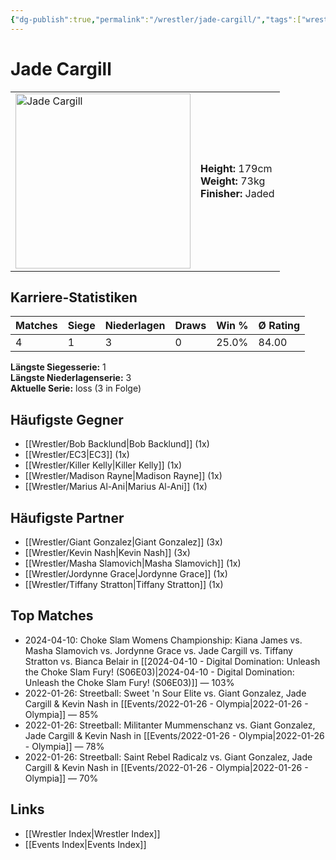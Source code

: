 ```yaml
---
{"dg-publish":true,"permalink":"/wrestler/jade-cargill/","tags":["wrestler"],"noteIcon":"","created":"2025-08-11T09:33:19.233+02:00"}
---
```



# Jade Cargill

<table>
<tr>
<td><img src="Jade Cargill.png" width="280" alt="Jade Cargill"></td>
<td>
<b>Height:</b> 179cm<br>
<b>Weight:</b> 73kg<br>
<b>Finisher:</b> Jaded<br>
</td>
</tr>
</table>

## Karriere-Statistiken

| Matches | Siege | Niederlagen | Draws | Win % | Ø Rating |
|---------|-------|-------------|-------|-------|-----------|
| 4 | 1 | 3 | 0 | 25.0% | 84.00 |

**Längste Siegesserie:** 1<br>**Längste Niederlagenserie:** 3<br>**Aktuelle Serie:** loss (3 in Folge)


## Häufigste Gegner
- [[Wrestler/Bob Backlund\|Bob Backlund]] (1x)
- [[Wrestler/EC3\|EC3]] (1x)
- [[Wrestler/Killer Kelly\|Killer Kelly]] (1x)
- [[Wrestler/Madison Rayne\|Madison Rayne]] (1x)
- [[Wrestler/Marius Al-Ani\|Marius Al-Ani]] (1x)

## Häufigste Partner
- [[Wrestler/Giant Gonzalez\|Giant Gonzalez]] (3x)
- [[Wrestler/Kevin Nash\|Kevin Nash]] (3x)
- [[Wrestler/Masha Slamovich\|Masha Slamovich]] (1x)
- [[Wrestler/Jordynne Grace\|Jordynne Grace]] (1x)
- [[Wrestler/Tiffany Stratton\|Tiffany Stratton]] (1x)

## Top Matches
- 2024-04-10: Choke Slam Womens Championship: Kiana James vs. Masha Slamovich vs. Jordynne Grace vs. Jade Cargill vs. Tiffany Stratton vs. Bianca Belair in [[2024-04-10 - Digital Domination: Unleash the Choke Slam Fury! (S06E03)\|2024-04-10 - Digital Domination: Unleash the Choke Slam Fury! (S06E03)]] — 103%
- 2022-01-26: Streetball: Sweet 'n Sour Elite vs. Giant Gonzalez, Jade Cargill & Kevin Nash in [[Events/2022-01-26 - Olympia\|2022-01-26 - Olympia]] — 85%
- 2022-01-26: Streetball: Militanter Mummenschanz vs. Giant Gonzalez, Jade Cargill & Kevin Nash in [[Events/2022-01-26 - Olympia\|2022-01-26 - Olympia]] — 78%
- 2022-01-26: Streetball: Saint Rebel Radicalz vs. Giant Gonzalez, Jade Cargill & Kevin Nash in [[Events/2022-01-26 - Olympia\|2022-01-26 - Olympia]] — 70%

## Links
- [[Wrestler Index\|Wrestler Index]]
- [[Events Index\|Events Index]]

